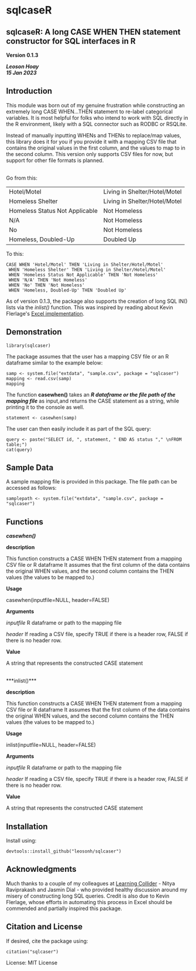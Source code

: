 # sqlcaseR
## sqlcaseR: A long CASE WHEN THEN statement constructor for SQL interfaces in R
**Version 0.1.3**

***Leoson Hoay <br>15 Jan 2023***


## Introduction
This module was born out of my genuine frustration while constructing an
extremely long CASE WHEN...THEN statement to re-label categorical variables.
It is most helpful for folks who intend to work with SQL directly in the R
environment, likely with a SQL connector such as RODBC or RSQLite. 

Instead of manually inputting WHENs and THENs to replace/map values, this
library does it for you if you provide it with a mapping CSV file that contains
the original values in the first column, and the values to map to in the second
column. This version only supports CSV files for now, but support for other file
formats is planned.

<br>
Go from this:
                  
| | |
|--------------------------------|-------------------------------|
| Hotel/Motel	                   | Living in Shelter/Hotel/Motel |
| Homeless Shelter	             | Living in Shelter/Hotel/Motel |
| Homeless Status Not Applicable | Not Homeless                  |
| N/A	                           | Not Homeless                  |
| No	                           | Not Homeless                  |
| Homeless, Doubled-Up	         | Doubled Up                    |

To this:

```{}
CASE WHEN 'Hotel/Motel' THEN 'Living in Shelter/Hotel/Motel'
 WHEN 'Homeless Shelter' THEN 'Living in Shelter/Hotel/Motel'
 WHEN 'Homeless Status Not Applicable' THEN 'Not Homeless'
 WHEN 'N/A' THEN 'Not Homeless'
 WHEN 'No' THEN 'Not Homeless'
 WHEN 'Homeless, Doubled-Up' THEN 'Doubled Up'
```

As of version 0.1.3, the package also supports the creation of long SQL IN()
lists via the *inlist()* function. This was inspired by reading about Kevin
Flerlage's [Excel implementation](https://www.flerlagetwins.com/2020/09/in-operator-generator-case-statement.html).  

## Demonstration

```{r setup}
library(sqlcaser)
```

The package assumes that the user has a mapping CSV file or an R dataframe
similar to the example below: 

```{r}
samp <- system.file("extdata", "sample.csv", package = "sqlcaser")
mapping <- read.csv(samp)
mapping
```

The function **casewhen()** takes an ***R dataframe or the file path of the
mapping file*** as input,and returns the CASE statement as a string, while printing
it to the console as well.

```{r}
statement <- casewhen(samp)
```

The user can then easily include it as part of the SQL query:

```{r}
query <- paste("SELECT id, ", statement, " END AS status "," \nFROM table;")
cat(query)
```

## Sample Data
A sample mapping file is provided in this package. The file path can be accessed
as follows:

```{r}
samplepath <- system.file("extdata", "sample.csv", package = "sqlcaser")
```

## Functions

***casewhen()***

**description**

This function constructs a CASE WHEN THEN statement from a mapping CSV file or
R dataframe It assumes that the first column of the data contains the original
WHEN values, and the second column contains the THEN values (the values
to be mapped to.)

**Usage**

casewhen(inputfile=NULL, header=FALSE)

**Arguments**

*inputfile* R dataframe or path to the mapping file

*header* If reading a CSV file, specify TRUE if there is a header row, FALSE if
there is no header row.

**Value**

A string that represents the constructed CASE statement

<br>
***inlist()***

**description**

This function constructs a CASE WHEN THEN statement from a mapping CSV file or
R dataframe It assumes that the first column of the data contains the original
WHEN values, and the second column contains the THEN values (the values
to be mapped to.)

**Usage**

inlist(inputfile=NULL, header=FALSE)

**Arguments**

*inputfile* R dataframe or path to the mapping file

*header* If reading a CSV file, specify TRUE if there is a header row, FALSE if
there is no header row.

**Value**

A string that represents the constructed CASE statement


## Installation

Install using:

```{}
devtools::install_github("leosonh/sqlcaser")
```

## Acknowledgments
Much thanks to a couple of my colleagues at [Learning Collider](https://www.learningcollider.org/) - Nitya Raviprakash
and Jasmin Dial - who provided healthy discussion around my misery of
constructing long SQL queries. Credit is also due to Kevin Flerlage, whose
efforts in automating this process in Excel should be commended and partially
inspired this package.

## Citation and License
If desired, cite the package using:

```{}
citation("sqlcaser")
```

License: MIT License
